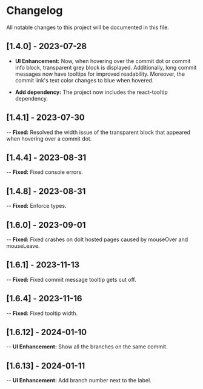 # Changelog

All notable changes to this project will be documented in this file.

## [1.4.0] - 2023-07-28

- **UI Enhancement:** Now, when hovering over the commit dot or commit info block, transparent grey block is displayed. Additionally, long commit messages now have tooltips for improved readability. Moreover, the commit link's text color changes to blue when hovered.

- **Add dependency:** The project now includes the react-tooltip dependency.

## [1.4.1] - 2023-07-30

-- **Fixed:** Resolved the width issue of the transparent block that appeared when hovering over a commit dot.

## [1.4.4] - 2023-08-31

-- **Fixed:** Fixed console errors.

## [1.4.8] - 2023-08-31

-- **Fixed:** Enforce types.

## [1.6.0] - 2023-09-01

-- **Fixed:** Fixed crashes on dolt hosted pages caused by mouseOver and mouseLeave.

## [1.6.1] - 2023-11-13

-- **Fixed:** Fixed commit message tooltip gets cut off.


## [1.6.4] - 2023-11-16

-- **Fixed:** Fixed tooltip width.


## [1.6.12] - 2024-01-10

-- **UI Enhancement:** Show all the branches on the same commit.

## [1.6.13] - 2024-01-11

-- **UI Enhancement:** Add branch number next to the label.